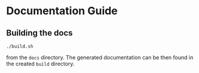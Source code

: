 # Documentation Guide

## Building the docs

```
./build.sh
```

from the `docs` directory. The generated documentation can be then found in the created ``build`` directory.